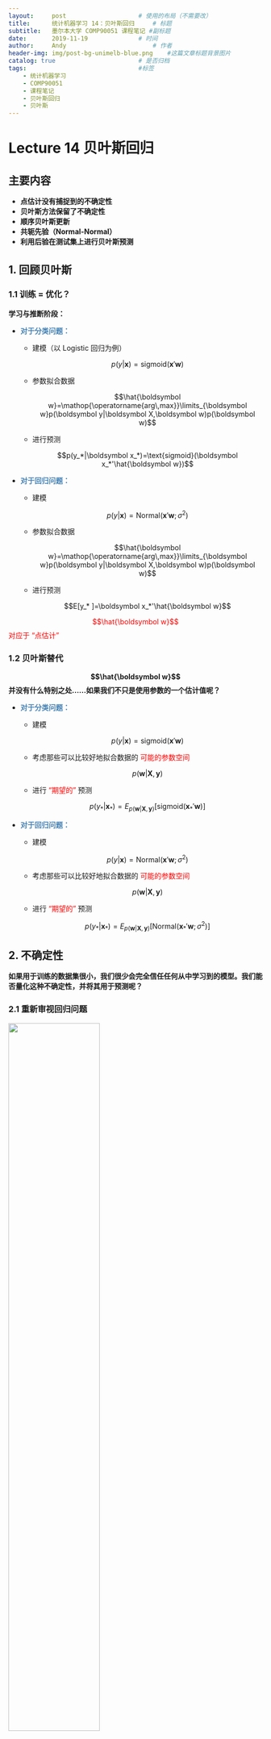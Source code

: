 ```yaml
---
layout:     post   				    # 使用的布局（不需要改）
title:      统计机器学习 14：贝叶斯回归   	# 标题 
subtitle:   墨尔本大学 COMP90051 课程笔记 #副标题
date:       2019-11-19 				# 时间
author:     Andy 						# 作者
header-img: img/post-bg-unimelb-blue.png 	#这篇文章标题背景图片
catalog: true 						# 是否归档
tags:								#标签
    - 统计机器学习
    - COMP90051
    - 课程笔记
    - 贝叶斯回归
    - 贝叶斯
---
```


<!-- 数学公式 -->
<script src="https://cdn.mathjax.org/mathjax/latest/MathJax.js?config=TeX-AMS-MML_HTMLorMML" type="text/javascript"></script>
<script type="text/x-mathjax-config">
  MathJax.Hub.Config({
    tex2jax: {
      skipTags: ['script', 'noscript', 'style', 'textarea', 'pre'],
      inlineMath: [['$','$']]
    }
  });
</script>

# Lecture 14 贝叶斯回归
## 主要内容
* **点估计没有捕捉到的不确定性**
* **贝叶斯方法保留了不确定性**
* **顺序贝叶斯更新**
* **共轭先验（Normal-Normal）**
* **利用后验在测试集上进行贝叶斯预测**

## 1. 回顾贝叶斯
###  1.1 训练 = 优化？
**学习与推断阶段：**
* **<span style="color:steelblue">对于分类问题：</span>**
  * 建模（以 Logistic 回归为例）

    $$p(y|\boldsymbol x)=\text{sigmoid}(\boldsymbol x'\boldsymbol w)$$

  * 参数拟合数据

    $$\hat{\boldsymbol w}=\mathop{\operatorname{arg\,max}}\limits_{\boldsymbol w}p(\boldsymbol y|\boldsymbol X,\boldsymbol w)p(\boldsymbol w)$$

  * 进行预测

    $$p(y_*|\boldsymbol x_*)=\text{sigmoid}(\boldsymbol x_*'\hat{\boldsymbol w})$$

* **<span style="color:steelblue">对于回归问题：</span>**
  * 建模

    $$p(y|\boldsymbol x)=\text{Normal}(\boldsymbol x'\boldsymbol w;\sigma^2)$$

  * 参数拟合数据

    $$\hat{\boldsymbol w}=\mathop{\operatorname{arg\,max}}\limits_{\boldsymbol w}p(\boldsymbol y|\boldsymbol X,\boldsymbol w)p(\boldsymbol w)$$

  * 进行预测

    $$E[y_* ]=\boldsymbol x_*'\hat{\boldsymbol w}$$

<span style="color:red">$$\hat{\boldsymbol w}$$ 对应于 “点估计”</span>

### 1.2 贝叶斯替代
**$$\hat{\boldsymbol w}$$ 并没有什么特别之处……如果我们不只是使用参数的一个估计值呢？**
* **<span style="color:steelblue">对于分类问题：</span>**
  * 建模

    $$p(y|\boldsymbol x)=\text{sigmoid}(\boldsymbol x'\boldsymbol w)$$

  * 考虑那些可以比较好地拟合数据的 <span style="color:red">可能的参数空间</span>

    $$p(\boldsymbol w|\boldsymbol X,\boldsymbol y)$$

  * 进行 <span style="color:red">“期望的”</span> 预测

    $$p(y_*|\boldsymbol x_*)=E_{p(\boldsymbol w|\boldsymbol X,\boldsymbol y)}\left[\text{sigmoid}(\boldsymbol x_*'\boldsymbol w)\right]$$

* **<span style="color:steelblue">对于回归问题：</span>**
  * 建模

    $$p(y|\boldsymbol x)=\text{Normal}(\boldsymbol x'\boldsymbol w;\sigma^2)$$

  * 考虑那些可以比较好地拟合数据的 <span style="color:red">可能的参数空间</span>

    $$p(\boldsymbol w|\boldsymbol X,\boldsymbol y)$$

  * 进行 <span style="color:red">“期望的”</span> 预测

    $$p(y_*|\boldsymbol x_*)=E_{p(\boldsymbol w|\boldsymbol X,\boldsymbol y)}\left[\text{Normal}(\boldsymbol x_*'\boldsymbol w;\sigma^2)\right]$$

## 2. 不确定性
**如果用于训练的数据集很小，我们很少会完全信任任何从中学习到的模型。我们能否量化这种不确定性，并将其用于预测呢？**
### 2.1 重新审视回归问题

<img src="http://andy-blog.oss-cn-beijing.aliyuncs.com/blog/2020-02-19-WX20200219-145612%402x.png" width="60%">  

<span style="color:red">线性回归：</span> $y=w_0+w_1x$  
这里，$y=$ humidity（湿度），$x=$ temperature（温度）

* 从数据中学习模型
  * 通过选择权重来最小化误差残差

    $$\hat{\boldsymbol w}=(\boldsymbol X'\boldsymbol X)^{-1}\boldsymbol X'\boldsymbol y$$

* 但是我们对于得到的 $\hat{\boldsymbol w}$ 和预测值有多大的信心？

### 2.2 我们应该相信点估计 $\hat{\boldsymbol w}$ 吗？
* 我们的学习算法有多稳定？

  <img src="http://andy-blog.oss-cn-beijing.aliyuncs.com/blog/2020-02-19-WX20200219-152254%402x.png" width="80%">

  **<center><span style="font-size:10pt">两个具有不同噪声水平的数据集以及它们各自对应的似然函数</span></center>** <center><span style="font-size:10pt">Source: <span style="font-style:italic">A First Course in Machine Learning (p.81)</span> by Rogers & Girolami</span></center>  
  <br>  

  * $\hat{\boldsymbol w}$ 对于噪声高度敏感
  * 参数估计的不确定性有多少？
  * 如果目标参数的 **负对数似然（Negative Log Likelihood, NLL）** 的在峰值处越高且窄，说明我们掌握的信息量越大
* 形式化为 **费雪信息矩阵（Fisher Information Matrix）**
  * $E[ 2^{nd} \text{ deriv of NLL}]$  
    $\cal I$ $=\dfrac{1}{\sigma^2}\boldsymbol X'\boldsymbol X$
* 衡量关于 $\hat{\boldsymbol w}$ 的目标函数的曲率

## 3. 贝叶斯视角
**保留所有的未知因素（例如：参数的不确定性）并对它们进行建模，并且在进行统计推断时利用这些信息。**
### 3.1 一个贝叶斯人的视角
* 我们有理由认为 **所有的** 参数对于数据而言都是常数吗？
  * 对于训练数据拟合更好的权重的概率应该大于其他权重的概率
  * 利用所有可能的权重进行预测，乘以各自的概率作为缩放系数
* 这就是 <span style="color:red">贝叶斯推断</span> 背后的思想

### 3.2 参数的不确定性  
<img src="http://andy-blog.oss-cn-beijing.aliyuncs.com/blog/2020-02-19-WX20200219-191611%402x.png" width="40%" align="right">

* 目标函数有很多合理的解
  * 为什么只选择其中的某一个呢？
* 考虑 <span style="color:red">所有</span> 可能的参数值背后的原因
  * 乘以它们的 <span style="color:red">后验概率</span> 作为加权项
* 更具鲁棒性的预测
  * 可以更好地避免过拟合，尤其是对于小的训练集而言
  * 可以得到表达能力更强的模型类别（例如：贝叶斯 Logistic 回归是非线性模型）
  
### 3.3 频率学家 vs. 贝叶斯人的 “分歧”
* **<span style="color:red">频率学家：</span>** 使用 **点估计**、**正则化**、**p值** ... 进行学习
  * 简单的假设背后是复杂的理论支撑
  * 大部分算法都比较简单，非常偏实用的机器学习研究

* **<span style="color:red">贝叶斯人：</span>** 保留 **不确定性**，在进行统计推断时对未知因素进行 **边缘化（求和）**
  * 一些理论
  * 算法通常更加复杂，但并非总是如此
  * 通常（并非绝对）在计算上开销更高

## 4. 贝叶斯回归
**将贝叶斯推断应用于线性回归，对于 $\boldsymbol w$ 使用正态先验**
### 4.1 再谈线性回归
* 回忆线性回归的概率公式
  
  $$y\sim \text{Normal}(\boldsymbol x'\boldsymbol w, \sigma^2)$$
  
  $$\boldsymbol w\sim \text{Normal}(\boldsymbol 0,\gamma^2 \boldsymbol I_D)$$

  其中，$\boldsymbol I_D$ 是 $D\times D$ 的单位矩阵
* 贝叶斯规则

  $$p(\boldsymbol w|\boldsymbol X,\boldsymbol y)=\dfrac{p(\boldsymbol y|\boldsymbol X,\boldsymbol w)p(\boldsymbol w)}{p(\boldsymbol y|\boldsymbol X)}$$

  这里，我们假设 $\boldsymbol w$ 与 $\boldsymbol X$ 之间互相独立：  
  $$p(\boldsymbol w|\boldsymbol X,\boldsymbol y) = \dfrac{p(\boldsymbol w,\boldsymbol X,\boldsymbol y)}{p(\boldsymbol X,\boldsymbol y)}
  =\dfrac{p(\boldsymbol y|\boldsymbol X,\boldsymbol w)p(\boldsymbol X,\boldsymbol w)}{p(\boldsymbol y|\boldsymbol X)p(\boldsymbol X)}
  =\dfrac{p(\boldsymbol y|\boldsymbol X,\boldsymbol w)p(\boldsymbol X)p(\boldsymbol w)}{p(\boldsymbol y|\boldsymbol X)p(\boldsymbol X)}
  =\dfrac{p(\boldsymbol y|\boldsymbol X,\boldsymbol w)p(\boldsymbol w)}{p(\boldsymbol y|\boldsymbol X)}$$
  
  <br>  

  $$\max \limits_{\boldsymbol w}p(\boldsymbol w|\boldsymbol X,\boldsymbol y)=\max \limits_{\boldsymbol w}p(\boldsymbol y|\boldsymbol X,\boldsymbol w)p(\boldsymbol w)$$

  这里，我们采用点估计避免计算边缘似然项。
* 导致目标函数惩罚化（岭回归）

### 4.2 贝叶斯线性回归
* 回退一步，考虑完全后验

  $$\begin{align}
  p(\boldsymbol w|\boldsymbol X,\boldsymbol y,\sigma^2)
  &= \dfrac{p(\boldsymbol y|\boldsymbol X,\boldsymbol w,\sigma^2)p(\boldsymbol w)}{p(\boldsymbol y|\boldsymbol X,\sigma^2)} \\
  &= \dfrac{p(\boldsymbol y|\boldsymbol X,\boldsymbol w,\sigma^2)p(\boldsymbol w)}{\int \color{red}{\underbrace{\color{black}{p(\boldsymbol y|\boldsymbol X,\boldsymbol w,\sigma^2)p(\boldsymbol w)}}_{p(\boldsymbol y,\boldsymbol w|\boldsymbol X,\sigma^2)}} \text{ d} \boldsymbol w}
  \end{align}$$
  
  这里，我们假设噪声的方差已知。
* 我们可以计算分母（<span style="color:red">边缘似然</span> 或者 <span style="color:red">证据</span>）吗？
  * 如果是这样，我们可以使用完全后验，而非仅仅是它的众数
* 我们有两个正态分布
  * 正态似然 $\times$ 正态先验
* 它们的乘积也是一个正态分布
  * **<span style="color:red">共轭先验：</span>** 当似然函数和先验的乘积结果的分布与先验分布相同时（即后验分布与先验分布属于同类），则先验分布与后验分布被称为 **共轭分布**，而先验分布被称为似然函数的 **共轭先验**。  
    例如，高斯分布家族在高斯似然函数下与其自身共轭(自共轭)。
  * 利用正态分布的归一化常数可以很容易地计算出 **证据（边缘似然）**
*  <span style="color:red">后验的闭合解（Closed Form Solution）</span>
  
  $$\begin{align}
  p(\boldsymbol w|\boldsymbol X,\boldsymbol y,\sigma^2) &\propto \text{Normal}(\boldsymbol w|\boldsymbol 0,\gamma^2\boldsymbol I_D)\text{Normal}(\boldsymbol y|\boldsymbol {Xw},\sigma^2\boldsymbol I_N) \\
  &\propto \text{Normal}(\boldsymbol w|\boldsymbol w_N,\boldsymbol V_N)
  \end{align}$$

  其中，$\boldsymbol w_N=\dfrac{1}{\sigma^2}\boldsymbol V_N\boldsymbol X'\boldsymbol y \;,\quad \boldsymbol V_N=\sigma^2(\boldsymbol X'\boldsymbol X+\dfrac{\sigma^2}{\gamma^2}\boldsymbol I_D)^{-1}$

  **注意：** 之前的均值（和众数）都是 MAP 的解。

  我们可以通过两个正态分布的乘积来验证：将指数部分合并在一起，并对常系数部分 “完成平方” 来表示为常系数的平方乘以一个指数部分（即正态分布）。  

  回顾之前 [Lecture 02 的 3.2 节](https://andy-tk.top/2019/11/06/%E7%BB%9F%E8%AE%A1%E6%9C%BA%E5%99%A8%E5%AD%A6%E4%B9%A002/) 中提到的例子：
* 我们对 $X\mid\theta$ 建模为 $\text{N}(\theta,1)$，先验为 $N(0,1)$
* 假设我们观测到 $X=1$，然后更新先验<br>

  $$\begin{align}
  P(\theta|X=1) &= \dfrac{P(X=1| \theta)P(\theta)}{P(X=1)} \quad\quad\color{purple}{\text{目标是将后验转换为已知分布形式。指数的二次方一定为正态}}\\
  &\propto P(X=1| \theta)P(\theta) \\
  &=\left[\color{purple}{\dfrac{1}{\sqrt{2\pi}}}\exp\left(-\dfrac{(1-\theta)^2}{2}\right)\right]\left[\color{purple}{\dfrac{1}{\sqrt{2\pi}}}\exp\left(-\frac{\theta^2}{2}\right)\right] \quad\quad\color{purple}{\text{丢弃关于 }\theta\text{ 的常数项}}\\
  &\propto \exp\left(-\dfrac{(1-\theta)^2+\theta^2}{2}\right) \quad\quad\color{purple}{\text{合并指数项}}\\
  &= \exp\left(-\dfrac{2\theta^2-2\theta+1}{2}\right) \\
  &= \exp\left(-\dfrac{\theta^2-\theta+\frac{1}{2}}{2\times \color{purple}{\frac{1}{2}}}\right) \quad\quad\color{purple}{\text{将分子项中 }\theta^2\text{ 的系数移到分母上}}\\
  &= \exp\left(-\dfrac{\theta^2-\theta+\color{purple}{\frac{1}{4}}}{2\times \frac{1}{2}}\right) \cdot \color{purple}{\exp\left(-\dfrac{\frac{1}{4}}{2\times \frac{1}{2}}\right)}  \quad\quad\color{purple}{\text{将分子项凑成平方形式：移除多余的常数项}}\\
  &\propto \exp\left(-\dfrac{\theta^2-\theta+\frac{1}{4}}{2\times \frac{1}{2}}\right)\\
  &= \exp\left(-\dfrac{(\theta-\frac{1}{2})^2}{2\times \frac{1}{2}}\right)  \quad\quad\color{purple}{\text{因式分解}}\\
  &\propto N(0.5,0.5) \quad\quad\quad\color{purple}{\text{发现为（非标准）正态分布}}
  \end{align}$$

  注意：允许将常量提到前面，并通过归一化 “忽略”

### 4.3 贝叶斯线性回归例子

<img src="http://andy-blog.oss-cn-beijing.aliyuncs.com/blog/2020-02-19-WX20200220-003722%402x.png">

<span style="font-size:10pt">第 1 步：选择先验，这里是中心在原点 (0,0) 附近的球形</span> $\qquad \qquad \qquad \;$ <span style="font-size:10pt">第 2 步：观测训练数据</span>

<img src="http://andy-blog.oss-cn-beijing.aliyuncs.com/blog/2020-02-19-WX20200220-003757%402x.png">

$\;\;$ <span style="font-size:10pt">第 3 步：根据先验和似然函数，写出后验的形式</span> $\qquad \qquad \qquad \quad\;\;$ <span style="font-size:10pt">第 4 步：从后验中采样</span>

### 4.4 顺序贝叶斯更新
* 可以为给定的数据集构建 
$$p(\boldsymbol w|\boldsymbol X,\boldsymbol y,\sigma^2)$$

* 如果我们观察到越来越多的数据会发生什么？
  1. 从先验 $p(\boldsymbol w)$ 开始
  2. 观测新的带标签的数据点
  3. 计算后验 
  $$p(\boldsymbol w|\boldsymbol X,\boldsymbol y,\sigma^2)$$
  4. <span style="color:red">将得到的后验视为当前的先验</span>，然后再从第 2 步开始重复这个过程

<img src="http://andy-blog.oss-cn-beijing.aliyuncs.com/blog/2020-02-19-WX20200220-010534%402x.png" width="80%">

**<center><span aligned="enter" style="font-size:10pt">一个简单线性模型 $\,y(x,\boldsymbol w)=w_0+w_1x\,$ 使用顺序贝叶斯学习的例子</span></center>**<center><span style="font-size:10pt">Source: <span style="font-style:italic">Pattern Recognition and Machine Learning (p.155)</span> by Bishop</span></center>

* 初始时，我们掌握的信息量很少，存在很多可能的回归直线
* 似然函数约束了可能存在的权重，使得回归直线靠近数据点
* 随着更多数据的引入，后验变得更加精确 / 达到峰值
* <span style="color:red">接近质心</span>

### 4.5 训练阶段
$\,$1. 决定模型的数学表示和先验  
$\,$2. 计算参数的后验
$$p(\boldsymbol w|\boldsymbol X,\boldsymbol y)$$  

**$\qquad \;$ <span style="color:red">MAP</span>  <span style="color:green">$\qquad \qquad \qquad \qquad$ approx.Bayes $\qquad \qquad \qquad$ exact Bayes</span>**

$\,$3. 寻找 $\boldsymbol w$ 的众数 $\qquad \quad \,$ 3. 采用很多 $\boldsymbol w$ $\qquad \qquad \qquad \quad\,$ 3. 使用所有的 $\boldsymbol w$  
$\,$4. 在测试集上进行预测 $\quad\;$ 4. 在测试集上进行 **集成** 平均预测 $\quad$ 4. 在测试集上进行 **期望** 预测

### 4.6 利用不确定的 $\boldsymbol w$ 进行预测
* 可以利用简单的回归曲线进行预测
  * 采样 $S$ 个参数
  $$\boldsymbol w^{(s)}$$，其中
  $$s\in\{1,...,S\}$$
  * 对于每一个样本参数 $$\boldsymbol w^{(s)}$$，在测试集数据点
  $$\boldsymbol x_*$$ 
  上计算预测值
  $$y_*^{(s)}$$
  * 计算这些预测值的均值（和方差）
  * 这个过程被称为 **<span style="color:red">蒙特卡洛积分</span>**
* 对于贝叶斯回归存在一个更简单的解
  * 积分可以被解析计算  
    
    $$p(\hat y_*|\boldsymbol X,\boldsymbol y,\boldsymbol x_*,\sigma^2)=\int p(\boldsymbol w|\boldsymbol X,\boldsymbol y,\sigma^2)p(y_*|\boldsymbol x_*,\boldsymbol w,\sigma^2)\,\text{d}\boldsymbol w$$

* 高斯分布的良好性质意味着积分是易于处理的

  $$\begin{align}
  p(\hat y_*|\boldsymbol X,\boldsymbol y,\boldsymbol x_*,\sigma^2) &= \int p(\boldsymbol w|\boldsymbol X,\boldsymbol y,\sigma^2)p(y_*|\boldsymbol x_*,\boldsymbol w,\sigma^2)\,\text{d}\boldsymbol w \\
  &= \int \text{Normal}(\boldsymbol w|\boldsymbol w_N,\;\boldsymbol V_N) \text{Normal}(y_*|\boldsymbol x_*'\boldsymbol w,\;\sigma^2)\,\text{d}\boldsymbol w\\
  &=\text{Normal}\left(y_*|\boldsymbol x_*'\boldsymbol w_N,\;\sigma_N^2(\boldsymbol x_*)\right)
  \end{align}$$

  其中，
  
  $$\sigma_N^2(\boldsymbol x_*)=\sigma^2+\boldsymbol x_*'\boldsymbol V_N\boldsymbol x_*$$

  * 基于训练数据 $\boldsymbol x_*$ 匹配的加性方差
  * <span style="color:red">比较 MLE / MAP 估计（它们的方差均为一个固定的常数）</span>  
  
  （当进行贝叶斯线性回归拟合时，$\boldsymbol w_N$ 和 $\boldsymbol V_N$ 在后验中定义）

### 4.7 贝叶斯预测例子

<img src="http://andy-blog.oss-cn-beijing.aliyuncs.com/blog/2020-02-20-WX20200220-194107%402x.png">

数据：$y=x \sin(x)\qquad$ 模型：三阶立方

### 4.8 说明
* 假设
  * 数据噪声参数已知，$\sigma^2$
  * 数据来源于模型分布
* 在现实设定中，$\sigma^2$ 是未知的
  * 具有自己的共轭先验  
    <span style="color:steelblue">Normal</span> likelihood（正态似然）$\times$ <span style="color:red">InverseGamma</span> prior（逆伽马先验）  
    结果为 <span style="color:red">InverseGamma</span> posterior（逆伽马后验）
  * 闭合形式的预测分布，具有 student-T likelihood（学生-T 似然）

## 总结
* 点估计（MLE，MAP）没有捕捉到的不确定性
* 贝叶斯方法保留了不确定性
  * 关注预测而非参数
  * 选择参数空间上的先验，然后对后验建模
* 新的概念：
  * 顺序贝叶斯更新
  * 共轭先验（Normal-Normal）
* 利用后验在测试集上进行贝叶斯预测

下节内容：贝叶斯分类
